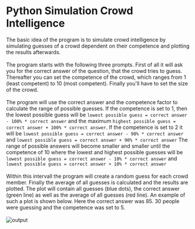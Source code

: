 # Python Simulation Crowd Intelligence
The basic idea of the program is to simulate crowd intelligence by simulating guesses of a crowd dependent on their competence and plotting the results afterwards.<br><br>
The program starts with the following three prompts. First of all it will ask you for the correct answer of the question, that the crowd tries to guess.
Thereafter you can set the competence of the crowd, which ranges from 1 (least competent) to 10 (most competent). Finally you'll have to set the size of the crowd.<br><br> 
The program will use the correct answer and the competence factor to calculate the range of possible guesses. If the competence is set to 1, then the lowest possible guess will be
```lowest possible guess = correct answer - 100% * correct answer``` and the maximum ```highest possible guess = correct answer + 100% * correct answer```. 
If the competence is set to 2 it will be ```lowest possible guess = correct answer - 90% * correct answer``` and ```lowest possible guess = correct answer + 90% * correct answer```
The range of possible answers will become smaller and smaller until the competence of 10 where the lowest and highest possible guesses will be ```lowest possible guess = correct answer - 10% * correct answer```
and ```lowest possible guess = correct answer + 10% * correct answer```<br><br>Within this intervall the program will create a random guess for each crowd member.
Finally the average of all guesses is calculated and the results are plotted. The plot will contain all guesses (blue dots), the correct answer (green line) 
as well as the average of all guesses (red line). An example of such a plot is shown below. Here the correct answer was 85. 30 people were guessing and the competence was set to 5.<br><br>
![output](https://github.com/user-attachments/assets/5812dbd2-fbc6-4fe5-b646-1b32512a4a20)
